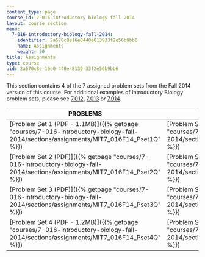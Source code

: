 ```yaml
---
content_type: page
course_id: 7-016-introductory-biology-fall-2014
layout: course_section
menu:
  7-016-introductory-biology-fall-2014:
    identifier: 2a570c8e16e0440e813933f2e56b9bb6
    name: Assignments
    weight: 50
title: Assignments
type: course
uid: 2a570c8e-16e0-440e-8139-33f2e56b9bb6
---
```


This section contains 4 of the 7 assigned problem sets from the Fall 2014 version of this course. For additional examples of Introductory Biology problem sets, please see [7.012](./resolveuid/e738fb1ce7897bda9c91da7abbb6c509), [7.013](./resolveuid/f7b10119c8690de0c3e3bfb9302b467b) or [7.014](./resolveuid/0577c68fb3f6262eb1bd1b9599779b64).

| PROBLEMS | SOLUTIONS |
| --- | --- |
| [Problem Set 1 (PDF - 1.1MB)]({{% getpage "courses/7-016-introductory-biology-fall-2014/sections/assignments/MIT7_016F14_Pset1Q" %}}) | [Problem Set 1 Solution (PDF)]({{% getpage "courses/7-016-introductory-biology-fall-2014/sections/assignments/MIT7_016F14_Pset1S" %}}) |
| [Problem Set 2 (PDF)]({{% getpage "courses/7-016-introductory-biology-fall-2014/sections/assignments/MIT7_016F14_Pset2Q" %}}) | [Problem Set 2 Solution (PDF)]({{% getpage "courses/7-016-introductory-biology-fall-2014/sections/assignments/MIT7_016F14_Pset2S" %}}) |
| [Problem Set 3 (PDF)]({{% getpage "courses/7-016-introductory-biology-fall-2014/sections/assignments/MIT7_016F14_Pset3Q" %}}) | [Problem Set 3 Solution (PDF)]({{% getpage "courses/7-016-introductory-biology-fall-2014/sections/assignments/MIT7_016F14_Pset3S" %}}) |
| [Problem Set 4 (PDF - 1.2MB)]({{% getpage "courses/7-016-introductory-biology-fall-2014/sections/assignments/MIT7_016F14_Pset4Q" %}}) | [Problem Set 4 Solution (PDF)]({{% getpage "courses/7-016-introductory-biology-fall-2014/sections/assignments/MIT7_016F14_Pset4S" %}})